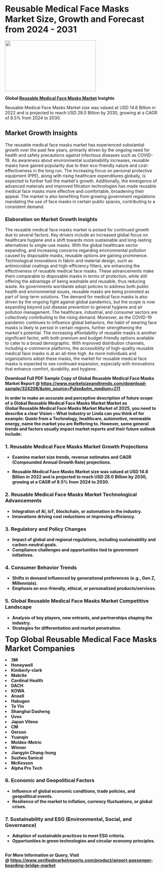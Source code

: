 <H1>Reusable Medical Face Masks Market Size, Growth and Forecast from 2024 - 2031</H1><img class="aligncenter size-medium wp-image-584254" src="https://thirdeyenews.in/wp-content/uploads/2024/09/Global-Market-Research-300x168.jpeg" alt="" width="300" height="168" /><p><strong>Global&nbsp;<a href="https://www.marketsizeandtrends.com/download-sample/324208/&amp;utm_source=Pulse&amp;utm_medium=211">Reusable Medical Face Masks Market</a> Insights</strong></p><p>Reusable Medical Face Masks Market size was valued at USD 14.8 Billion in 2022 and is projected to reach USD 28.0 Billion by 2030, growing at a CAGR of 8.5% from 2024 to 2030.</p><p><h2>Market Growth Insights</h2> The reusable medical face masks market has experienced substantial growth over the past few years, primarily driven by the ongoing need for health and safety precautions against infectious diseases such as COVID-19. As awareness about environmental sustainability increases, reusable masks have gained popularity due to their eco-friendly nature and cost-effectiveness in the long run. The increasing focus on personal protective equipment (PPE), along with rising healthcare expenditures globally, is expected to further fuel the market's growth. Additionally, the emergence of advanced materials and improved filtration technologies has made reusable medical face masks more effective and comfortable, broadening their appeal. The market is also benefiting from growing government regulations mandating the use of face masks in certain public spaces, contributing to a consistent demand. <strong></strong> <h3>Elaboration on Market Growth Insights</h3> The reusable medical face masks market is poised for continued growth due to several factors. Key drivers include an increased global focus on healthcare hygiene and a shift towards more sustainable and long-lasting alternatives to single-use masks. With the global healthcare sector expanding, and increasing concerns regarding environmental pollution caused by disposable masks, reusable options are gaining prominence. Technological innovations in fabric and material design, such as antimicrobial coatings and high-efficiency filters, are enhancing the effectiveness of reusable medical face masks. These advancements make them comparable to disposable masks in terms of protection, while still offering the advantage of being washable and reusable, thus reducing waste. As governments worldwide adopt policies to address both public health and environmental issues, reusable masks are being promoted as part of long-term solutions. The demand for medical face masks is also driven by the ongoing fight against global pandemics, but the scope is now expanding beyond just disease prevention to general hygiene and air pollution management. The healthcare, industrial, and consumer sectors are collectively contributing to the rising demand. Moreover, as the COVID-19 pandemic continues to influence global behaviors, the habit of wearing face masks is likely to persist in certain regions, further strengthening the market's potential. The increasing affordability of reusable masks is another significant factor, with both premium and budget-friendly options available to cater to a broad demographic. With improved distribution channels, including e-commerce platforms, the accessibility of high-quality reusable medical face masks is at an all-time high. As more individuals and organizations adopt these masks, the market for reusable medical face masks is expected to see continued expansion, especially with innovations that enhance comfort, durability, and hygiene. <strong></p><p><span class=""><strong>Download Full PDF Sample Copy of Global Reusable Medical Face Masks Market Report</strong> @ <a href="https://www.marketsizeandtrends.com/download-sample/324208/&amp;utm_source=Pulse&amp;utm_medium=211" target="_blank">https://www.marketsizeandtrends.com/download-sample/324208/&amp;utm_source=Pulse&amp;utm_medium=211</a></span></p><p>In order to make an accurate and perceptive description of future scope of a Global&nbsp;Reusable Medical Face Masks Market Market as Global&nbsp;Reusable Medical Face Masks Market Market of 2025, you need to describe a clear Vision &ndash; What Industry or Linda can you think of for example: Quote from a Technology, healthcare, automotive, renewable energy, name the market you are Reffering to. However, some general trends and factors usually impact market reports and their future outlook include:</p><h3>1.&nbsp;<strong>Reusable Medical Face Masks Market Growth Projections</strong></h3><ul><li>Examine market size trends, revenue estimates and CAGR (Compounded Annual Growth Rate) projections.</li><li><p>Reusable Medical Face Masks Market size was valued at USD 14.8 Billion in 2022 and is projected to reach USD 28.0 Billion by 2030, growing at a CAGR of 8.5% from 2024 to 2030.</p></li></ul><h3>2.&nbsp;<strong>Reusable Medical Face Masks Market Technological Advancements</strong></h3><ul><li>Integration of AI, IoT, blockchain, or automation in the industry.</li><li>Innovations driving cost reductions or improving efficiency.</li></ul><h3>3.&nbsp;<strong>Regulatory and Policy Changes</strong></h3><ul><li>Impact of global and regional regulations, including sustainability and carbon-neutral goals.</li><li>Compliance challenges and opportunities tied to government initiatives.</li></ul><h3>4.&nbsp;<strong>Consumer Behavior Trends</strong></h3><ul><li>Shifts in demand influenced by generational preferences (e.g., Gen Z, Millennials).</li><li>Emphasis on eco-friendly, ethical, or personalized products/services.</li></ul><h3>5.&nbsp;<strong>Global Reusable Medical Face Masks Market Competitive Landscape</strong></h3><ul><li>Analysis of key players, new entrants, and partnerships shaping the industry.</li><li>Strategies for differentiation and market penetration.</li></ul><p data-pm-slice="1 1 []"><span style="color: inherit; font-family: inherit; font-size: 25px;">Top Global Reusable Medical Face Masks Market Companies</span></p><div class="" data-test-id=""><p><li>3M</li><li> Honeywell</li><li> Kimberly-clark</li><li> Makrite</li><li> Cardinal Health</li><li> DACH</li><li> KOWA</li><li> Ansell</li><li> Hakugen</li><li> Te Yin</li><li> Shanghai Dasheng</li><li> Uvex</li><li> Japan Vilene</li><li> CM</li><li> Gerson</li><li> Yuanqin</li><li> Moldex-Metric</li><li> Winner</li><li> Jiangyin Chang-hung</li><li> Suzhou Sanical</li><li> McKesson</li><li> Alpha Pro Tech</li></p></div><h3>6.&nbsp;<strong>Economic and Geopolitical Factors</strong></h3><ul><li>Influence of global economic conditions, trade policies, and geopolitical events.</li><li>Resilience of the market to inflation, currency fluctuations, or global crises.</li></ul><h3>7.&nbsp;<strong>Sustainability and ESG (Environmental, Social, and Governance)</strong></h3><ul><li>Adoption of sustainable practices to meet ESG criteria.</li><li>Opportunities in green technologies and circular economy principles.</li></ul><h2><strong style="font-size: 14px;">For More Information or Query, Visit @&nbsp;</strong><a style="background-color: #ffffff; font-size: 14px;" href="https://www.marketsizeandtrends.com/report/reusable-medical-face-masks-market/" target="_blank">https://www.verifiedmarketreports.com/product/airport-passenger-boarding-bridge-market</a></h2>
